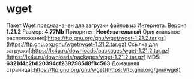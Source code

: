 # wget
Пакет Wget предназначен для загрузки файлов из Интернета.
Версия: **1.21.2**
Размер: **4.77Mb**
Приоритет: **Необязательный**
Оригинальное расположение[:https://ftp.gnu.org/gnu/wget/wget-1.21.2.tar.gz](https://ftp.gnu.org/gnu/wget/wget-1.21.2.tar.gz)
Ссылка для загрузки[:https://lx4u.ru/downloads/packages/wget-1.21.2.tar.gz](https://lx4u.ru/downloads/packages/wget-1.21.2.tar.gz)
MD5: **6321d4c2b820394cf2392985d8f8c563**
Домашняя страница[:https://ftp.gnu.org/gnu/wget](https://ftp.gnu.org/gnu/wget)